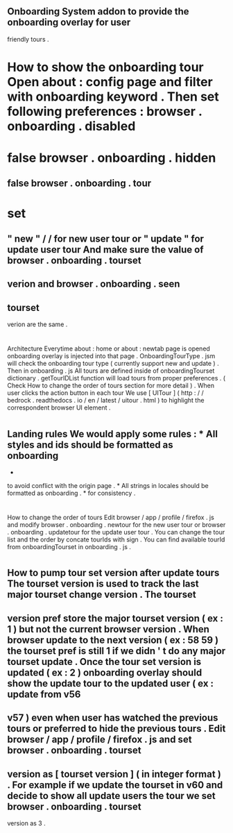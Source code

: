 #
Onboarding
System
addon
to
provide
the
onboarding
overlay
for
user
-
friendly
tours
.
#
#
How
to
show
the
onboarding
tour
Open
about
:
config
page
and
filter
with
onboarding
keyword
.
Then
set
following
preferences
:
browser
.
onboarding
.
disabled
=
false
browser
.
onboarding
.
hidden
=
false
browser
.
onboarding
.
tour
-
set
=
"
new
"
/
/
for
new
user
tour
or
"
update
"
for
update
user
tour
And
make
sure
the
value
of
browser
.
onboarding
.
tourset
-
verion
and
browser
.
onboarding
.
seen
-
tourset
-
verion
are
the
same
.
#
#
Architecture
Everytime
about
:
home
or
about
:
newtab
page
is
opened
onboarding
overlay
is
injected
into
that
page
.
OnboardingTourType
.
jsm
will
check
the
onboarding
tour
type
(
currently
support
new
and
update
)
.
Then
in
onboarding
.
js
All
tours
are
defined
inside
of
onboardingTourset
dictionary
.
getTourIDList
function
will
load
tours
from
proper
preferences
.
(
Check
How
to
change
the
order
of
tours
section
for
more
detail
)
.
When
user
clicks
the
action
button
in
each
tour
We
use
[
UITour
]
(
http
:
/
/
bedrock
.
readthedocs
.
io
/
en
/
latest
/
uitour
.
html
)
to
highlight
the
correspondent
browser
UI
element
.
#
#
Landing
rules
We
would
apply
some
rules
:
*
All
styles
and
ids
should
be
formatted
as
onboarding
-
*
to
avoid
conflict
with
the
origin
page
.
*
All
strings
in
locales
should
be
formatted
as
onboarding
.
*
for
consistency
.
#
#
How
to
change
the
order
of
tours
Edit
browser
/
app
/
profile
/
firefox
.
js
and
modify
browser
.
onboarding
.
newtour
for
the
new
user
tour
or
browser
.
onboarding
.
updatetour
for
the
update
user
tour
.
You
can
change
the
tour
list
and
the
order
by
concate
tourIds
with
sign
.
You
can
find
available
tourId
from
onboardingTourset
in
onboarding
.
js
.
#
#
How
to
pump
tour
set
version
after
update
tours
The
tourset
version
is
used
to
track
the
last
major
tourset
change
version
.
The
tourset
-
version
pref
store
the
major
tourset
version
(
ex
:
1
)
but
not
the
current
browser
version
.
When
browser
update
to
the
next
version
(
ex
:
58
59
)
the
tourset
pref
is
still
1
if
we
didn
'
t
do
any
major
tourset
update
.
Once
the
tour
set
version
is
updated
(
ex
:
2
)
onboarding
overlay
should
show
the
update
tour
to
the
updated
user
(
ex
:
update
from
v56
-
>
v57
)
even
when
user
has
watched
the
previous
tours
or
preferred
to
hide
the
previous
tours
.
Edit
browser
/
app
/
profile
/
firefox
.
js
and
set
browser
.
onboarding
.
tourset
-
version
as
[
tourset
version
]
(
in
integer
format
)
.
For
example
if
we
update
the
tourset
in
v60
and
decide
to
show
all
update
users
the
tour
we
set
browser
.
onboarding
.
tourset
-
version
as
3
.
